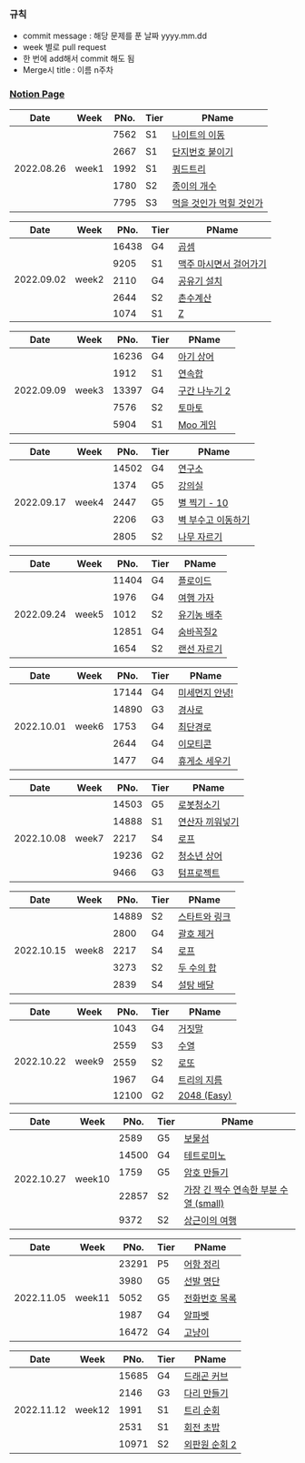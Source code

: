 ### 규칙
- commit message : 해당 문제를 푼 날짜 yyyy.mm.dd
- week 별로 pull request
- 한 번에 add해서 commit 해도 됨
- Merge시 title : 이름 n주차
### [Notion Page](https://potential1205.notion.site/a96a516deedf43cfb8a2c119c4bc8ebb)



<table style="margin-left: auto; margin-right: auto;">
    <thead>
        <tr>
            <th> Date </th>
            <th> Week </th>
            <th> PNo. </th>
            <th> Tier </th>
            <th> PName </th>
        </tr>
    </thead>
    <tbody>
        <tr>
            <td rowspan=5> 2022.08.26 </td>
            <td rowspan=5> week1 </td>
            <td> 7562 </td>
            <td> S1 </td>
            <td> <a target='_blank' href="https://www.acmicpc.net/problem/7562"> 나이트의 이동 </a> </td>
        </tr>
        <tr>
            <td> 2667 </td>
            <td> S1 </td>
            <td> <a target='_blank' href="https://www.acmicpc.net/problem/2667"> 단지번호 붙이기 </a> </td>
        </tr>
        <tr>
            <td> 1992 </td>
            <td> S1 </td>
            <td> <a target='_blank' href="https://www.acmicpc.net/problem/1992"> 쿼드트리 </a> </td>
        </tr>
        <tr>
            <td> 1780 </td>
            <td> S2 </td>
            <td> <a target='_blank' href="https://www.acmicpc.net/problem/1780"> 종이의 개수 </a> </td>
        </tr>
        <tr>
            <td> 7795 </td>
            <td> S3 </td>
            <td> <a target='_blank' href="https://www.acmicpc.net/problem/7795"> 먹을 것인가 먹힐 것인가 </a> </td>
        </tr>
    </tbody>
</table>

<table style="margin-left: auto; margin-right: auto;">
    <thead>
        <tr>
            <th> Date </th>
            <th> Week </th>
            <th> PNo. </th>
            <th> Tier </th>
            <th> PName </th>
        </tr>
    </thead>
    <tbody>
        <tr>
            <td rowspan=5> 2022.09.02 </td>
            <td rowspan=5> week2 </td>
            <td> 16438 </td>
            <td> G4 </td>
            <td> <a target='_blank' href="https://www.acmicpc.net/problem/1629"> 곱셈 </a> </td>
        </tr>
        <tr>
            <td> 9205 </td>
            <td> S1 </td>
            <td> <a target='_blank' href="https://www.acmicpc.net/problem/9205"> 맥주 마시면서 걸어가기 </a> </td>
        </tr>
        <tr>
            <td> 2110 </td>
            <td> G4 </td>
            <td> <a target='_blank' href="https://www.acmicpc.net/problem/2110"> 공유기 설치 </a> </td>
        </tr>
        <tr>
            <td> 2644 </td>
            <td> S2 </td>
            <td> <a target='_blank' href="https://www.acmicpc.net/problem/2644"> 촌수계산 </a> </td>
        </tr>
        <tr>
            <td> 1074 </td>
            <td> S1 </td>
            <td> <a target='_blank' href="https://www.acmicpc.net/problem/1074"> Z </a> </td>
        </tr>
    </tbody>
</table>

<table style="margin-left: auto; margin-right: auto;">
    <thead>
        <tr>
            <th> Date </th>
            <th> Week </th>
            <th> PNo. </th>
            <th> Tier </th>
            <th> PName </th>
        </tr>
    </thead>
    <tbody>
        <tr>
            <td rowspan=5> 2022.09.09 </td>
            <td rowspan=5> week3 </td>
            <td> 16236 </td>
            <td> G4 </td>
            <td> <a target='_blank' href="https://www.acmicpc.net/problem/16236"> 아기 상어 </a> </td>
        </tr>
        <tr>
            <td> 1912 </td>
            <td> S1 </td>
            <td> <a target='_blank' href="https://www.acmicpc.net/problem/1912"> 연속합  </a> </td>
        </tr>
        <tr>
            <td> 13397 </td>
            <td> G4 </td>
            <td> <a target='_blank' href="https://www.acmicpc.net/problem/13397"> 구간 나누기 2 </a> </td>
        </tr>
        <tr>
            <td> 7576 </td>
            <td> S2 </td>
            <td> <a target='_blank' href="https://www.acmicpc.net/problem/7576"> 토마토 </a> </td>
        </tr>
        <tr>
            <td> 5904 </td>
            <td> S1 </td>
            <td> <a target='_blank' href="https://www.acmicpc.net/problem/5904"> Moo 게임 </a> </td>
        </tr>
    </tbody>
</table>

<table style="margin-left: auto; margin-right: auto;">
    <thead>
        <tr>
            <th> Date </th>
            <th> Week </th>
            <th> PNo. </th>
            <th> Tier </th>
            <th> PName </th>
        </tr>
    </thead>
    <tbody>
        <tr>
            <td rowspan=5> 2022.09.17 </td>
            <td rowspan=5> week4 </td>
            <td> 14502 </td>
            <td> G4 </td>
            <td> <a target='_blank' href="https://www.acmicpc.net/problem/14502"> 연구소 </a> </td>
        </tr>
        <tr>
            <td> 1374 </td>
            <td> G5 </td>
            <td> <a target='_blank' href="https://www.acmicpc.net/problem/1374"> 강의실  </a> </td>
        </tr>
        <tr>
            <td> 2447 </td>
            <td> G5 </td>
            <td> <a target='_blank' href="https://www.acmicpc.net/problem/2447"> 별 찍기 - 10 </a> </td>
        </tr>
        <tr>
            <td> 2206 </td>
            <td> G3 </td>
            <td> <a target='_blank' href="https://www.acmicpc.net/problem/2206"> 벽 부수고 이동하기 </a> </td>
        </tr>
        <tr>
            <td> 2805 </td>
            <td> S2 </td>
            <td> <a target='_blank' href="https://www.acmicpc.net/problem/2805"> 나무 자르기 </a> </td>
        </tr>
    </tbody>
</table>
<table style="margin-left: auto; margin-right: auto;">
    <thead>
        <tr>
            <th> Date </th>
            <th> Week </th>
            <th> PNo. </th>
            <th> Tier </th>
            <th> PName </th>
        </tr>
    </thead>
    <tbody>
        <tr>
            <td rowspan=5> 2022.09.24 </td>
            <td rowspan=5> week5 </td>
            <td> 11404 </td>
            <td> G4 </td>
            <td> <a target='_blank' href="https://www.acmicpc.net/problem/11404"> 플로이드 </a> </td>
        </tr>
        <tr>
            <td> 1976 </td>
            <td> G4 </td>
            <td> <a target='_blank' href="https://www.acmicpc.net/problem/1946"> 여행 가자  </a> </td>
        </tr>
        <tr>
            <td> 1012 </td>
            <td> S2 </td>
            <td> <a target='_blank' href="https://www.acmicpc.net/problem/1012"> 유기농 배추 </a> </td>
        </tr>
        <tr>
            <td> 12851 </td>
            <td> G4 </td>
            <td> <a target='_blank' href="https://www.acmicpc.net/problem/12851"> 숨바꼭질2</a> </td>
        </tr>
        <tr>
            <td> 1654 </td>
            <td> S2 </td>
            <td> <a target='_blank' href="https://www.acmicpc.net/problem/1654"> 랜선 자르기 </a> </td>
        </tr>
    </tbody>
</table>

<table style="margin-left: auto; margin-right: auto;">
    <thead>
        <tr>
            <th> Date </th>
            <th> Week </th>
            <th> PNo. </th>
            <th> Tier </th>
            <th> PName </th>
        </tr>
    </thead>
    <tbody>
        <tr>
            <td rowspan=5> 2022.10.01 </td>
            <td rowspan=5> week6 </td>
            <td> 17144 </td>
            <td> G4 </td>
            <td> <a target='_blank' href="https://www.acmicpc.net/problem/17144"> 미세먼지 안녕! </a> </td>
        </tr>
        <tr>
            <td> 14890 </td>
            <td> G3 </td>
            <td> <a target='_blank' href="https://www.acmicpc.net/problem/14890"> 경사로  </a> </td>
        </tr>
        <tr>
            <td> 1753 </td>
            <td> G4 </td>
            <td> <a target='_blank' href="https://www.acmicpc.net/problem/1753"> 최단경로 </a> </td>
        </tr>
        <tr>
            <td> 2644 </td>
            <td> G4 </td>
            <td> <a target='_blank' href="https://www.acmicpc.net/problem/14226"> 이모티콘 </a> </td>
        </tr>
        <tr>
            <td> 1477 </td>
            <td> G4 </td>
            <td> <a target='_blank' href="https://www.acmicpc.net/problem/1477"> 휴게소 세우기 </a> </td>
        </tr>
    </tbody>
</table>

<table style="margin-left: auto; margin-right: auto;">
    <thead>
        <tr>
            <th> Date </th>
            <th> Week </th>
            <th> PNo. </th>
            <th> Tier </th>
            <th> PName </th>
        </tr>
    </thead>
    <tbody>
        <tr>
            <td rowspan=5> 2022.10.08 </td>
            <td rowspan=5> week7 </td>
            <td> 14503 </td>
            <td> G5 </td>
            <td> <a target='_blank' href="https://www.acmicpc.net/problem/14503"> 로봇청소기 </a> </td>
        </tr>
        <tr>
            <td> 14888 </td>
            <td> S1 </td>
            <td> <a target='_blank' href="https://www.acmicpc.net/problem/14888"> 연산자 끼워넣기 </a> </td>
        </tr>
        <tr>
            <td> 2217 </td>
            <td> S4 </td>
            <td> <a target='_blank' href="https://www.acmicpc.net/problem/2217"> 로프 </a> </td>
        </tr>
        <tr>
            <td> 19236 </td>
            <td> G2 </td>
            <td> <a target='_blank' href="https://www.acmicpc.net/problem/19236"> 청소년 상어 </a> </td>
        </tr>
        <tr>
            <td> 9466 </td>
            <td> G3 </td>
            <td> <a target='_blank' href="https://www.acmicpc.net/problem/9466"> 텀프로젝트 </a> </td>
        </tr>
    </tbody>
</table>

<table style="margin-left: auto; margin-right: auto;">
    <thead>
        <tr>
            <th> Date </th>
            <th> Week </th>
            <th> PNo. </th>
            <th> Tier </th>
            <th> PName </th>
        </tr>
    </thead>
    <tbody>
        <tr>
            <td rowspan=5> 2022.10.15 </td>
            <td rowspan=5> week8 </td>
            <td> 14889 </td>
            <td> S2 </td>
            <td> <a target='_blank' href="https://www.acmicpc.net/problem/14889"> 스타트와 링크 </a> </td>
        </tr>
        <tr>
            <td> 2800 </td>
            <td> G4 </td>
            <td> <a target='_blank' href="https://www.acmicpc.net/problem/2800"> 괄호 제거 </a> </td>
        </tr>
        <tr>
            <td> 2217 </td>
            <td> S4 </td>
            <td> <a target='_blank' href="https://www.acmicpc.net/problem/2217"> 로프 </a> </td>
        </tr>
        <tr>
            <td> 3273 </td>
            <td> S2 </td>
            <td> <a target='_blank' href="https://www.acmicpc.net/problem/3273"> 두 수의 합 </a> </td>
        </tr>
        <tr>
            <td> 2839 </td>
            <td> S4 </td>
            <td> <a target='_blank' href="https://www.acmicpc.net/problem/2839"> 설탕 배달 </a> </td>
        </tr>
    </tbody>
</table>

<table style="margin-left: auto; margin-right: auto;">
    <thead>
        <tr>
            <th> Date </th>
            <th> Week </th>
            <th> PNo. </th>
            <th> Tier </th>
            <th> PName </th>
        </tr>
    </thead>
    <tbody>
        <tr>
            <td rowspan=5> 2022.10.22 </td>
            <td rowspan=5> week9 </td>
            <td> 1043 </td>
            <td> G4 </td>
            <td> <a target='_blank' href="https://www.acmicpc.net/problem/1043"> 거짓말 </a> </td>
        </tr>
        <tr>
            <td> 2559 </td>
            <td> S3 </td>
            <td> <a target='_blank' href="https://www.acmicpc.net/problem/2559"> 수열 </a> </td>
        </tr>
        <tr>
            <td> 2559 </td>
            <td> S2 </td>
            <td> <a target='_blank' href="https://www.acmicpc.net/problem/2559"> 로또 </a> </td>
        </tr>
        <tr>
            <td> 1967 </td>
            <td> G4 </td>
            <td> <a target='_blank' href="https://www.acmicpc.net/problem/1967"> 트리의 지름 </a> </td>
        </tr>
        <tr>
            <td> 12100 </td>
            <td> G2 </td>
            <td> <a target='_blank' href="https://www.acmicpc.net/problem/12100"> 2048 (Easy) </a> </td>
        </tr>
    </tbody>
</table>

<table style="margin-left: auto; margin-right: auto;">
    <thead>
        <tr>
            <th> Date </th>
            <th> Week </th>
            <th> PNo. </th>
            <th> Tier </th>
            <th> PName </th>
        </tr>
    </thead>
    <tbody>
        <tr>
            <td rowspan=5> 2022.10.27 </td>
            <td rowspan=5> week10 </td>
            <td> 2589 </td>
            <td> G5 </td>
            <td> <a target='_blank' href="https://www.acmicpc.net/problem/2589"> 보물섬 </a> </td>
        </tr>
        <tr>
            <td> 14500 </td>
            <td> G4 </td>
            <td> <a target='_blank' href="https://www.acmicpc.net/problem/14500"> 테트로미노  </a> </td>
        </tr>
        <tr>
            <td> 1759 </td>
            <td> G5 </td>
            <td> <a target='_blank' href="https://www.acmicpc.net/problem/1759"> 암호 만들기 </a> </td>
        </tr>
        <tr>
            <td> 22857 </td>
            <td> S2 </td>
            <td> <a target='_blank' href="https://www.acmicpc.net/problem/22857"> 가장 긴 짝수 연속한 부분 수열 (small) </a> </td>
        </tr>
        <tr>
            <td> 9372 </td>
            <td> S2 </td>
            <td> <a target='_blank' href="https://www.acmicpc.net/problem/9372"> 상근이의 여행 </a> </td>
        </tr>
    </tbody>
</table>

<table style="margin-left: auto; margin-right: auto;">
    <thead>
        <tr>
            <th> Date </th>
            <th> Week </th>
            <th> PNo. </th>
            <th> Tier </th>
            <th> PName </th>
        </tr>
    </thead>
    <tbody>
        <tr>
            <td rowspan=5> 2022.11.05 </td>
            <td rowspan=5> week11 </td>
            <td> 23291 </td>
            <td> P5 </td>
            <td> <a target='_blank' href="https://www.acmicpc.net/problem/23291"> 어항 정리 </a> </td>
        </tr>
        <tr>
            <td> 3980 </td>
            <td> G5 </td>
            <td> <a target='_blank' href="https://www.acmicpc.net/problem/3980"> 선발 명단  </a> </td>
        </tr>
        <tr>
            <td> 5052 </td>
            <td> G5 </td>
            <td> <a target='_blank' href="https://www.acmicpc.net/problem/5052"> 전화번호 목록 </a> </td>
        </tr>
        <tr>
            <td> 1987 </td>
            <td> G4 </td>
            <td> <a target='_blank' href="https://www.acmicpc.net/problem/1987"> 알파벳 </a> </td>
        </tr>
        <tr>
            <td> 16472 </td>
            <td> G4 </td>
            <td> <a target='_blank' href="https://www.acmicpc.net/problem/16472"> 고냥이 </a> </td>
        </tr>
    </tbody>
</table>

<table style="margin-left: auto; margin-right: auto;">
    <thead>
        <tr>
            <th> Date </th>
            <th> Week </th>
            <th> PNo. </th>
            <th> Tier </th>
            <th> PName </th>
        </tr>
    </thead>
    <tbody>
        <tr>
            <td rowspan=5> 2022.11.12 </td>
            <td rowspan=5> week12 </td>
            <td> 15685 </td>
            <td> G4 </td>
            <td> <a target='_blank' href="https://www.acmicpc.net/problem/15685"> 드래곤 커브 </a> </td>
        </tr>
        <tr>
            <td> 2146 </td>
            <td> G3 </td>
            <td> <a target='_blank' href="https://www.acmicpc.net/problem/2146"> 다리 만들기  </a> </td>
        </tr>
        <tr>
            <td> 1991 </td>
            <td> S1 </td>
            <td> <a target='_blank' href="https://www.acmicpc.net/problem/1991"> 트리 순회 </a> </td>
        </tr>
        <tr>
            <td> 2531 </td>
            <td> S1 </td>
            <td> <a target='_blank' href="https://www.acmicpc.net/problem/2531"> 회전 초밥 </a> </td>
        </tr>
        <tr>
            <td> 10971 </td>
            <td> S2 </td>
            <td> <a target='_blank' href="https://www.acmicpc.net/problem/10971"> 외판원 순회 2 </a> </td>
        </tr>
    </tbody>
</table>
